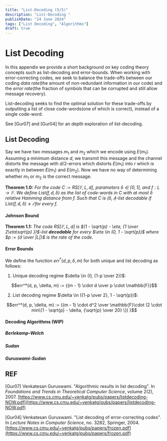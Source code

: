 ```yaml
---
title: "List-Decoding (5/5)"
description: "List-Decoding "
publishDate: "24 June 2024"
tags: ["List Decoding", "Algorithms"]
draft: true
---
```


# List Decoding

In this appendix we provide a short background on key coding theory concepts such as list-decoding and error-bounds.  When working with error-correcting codes, we seek to balance the trade-offs between our coding *data rate*(the amount of non-redundant information in our code) and the *error rate*(the fraction of symbols that can be corrupted and still allow message recovery).  

List-decoding seeks to find the optimal solution for these trade-offs by outputting a list of close code-words(one of which is correct), instead of a single code-word.  

See [Gur07] and [Gur04] for an depth exploration of list-decoding. 

## List Decoding

Say we have two messages $m_1$ and $m_2$ which we encode using $E(m_1)$.  Assuming a minimum distance $d$,  we transmit this message and the channel distorts the message with $d/2$-errors which distorts $E(m_1)$ into $r$ which is exactly in between $E(m_1)$ and $E(m_2)$.  Now we have no way of determining whether $m_1$ or $m_2$ is the correct message. 

**Theorem 1.0:** *For the code $C := RS[\mathbb{F}, L, d]$, parameters $\delta \in [0,1]$, and $f:L \rightarrow \mathbb{F}$.  We define $List(f, d, \delta)$ as the list of code-words in $C$ with at most $\delta$ relative Hamming distance from $f$.  Such that $C$ is $(\delta, \mathcal{l})$-list decodable if $List(f, d, \delta) \le \mathcal{l}$ for every $f$.*

#### Johnson Bound

**Theorem 1.1:** *The code $RS[\mathbb{F}, L, d]$ is $(1 - \sqrt{p} - \eta, {1 \over 2\eta\sqrt{p} })$-list **decodable** for every $\eta \in (0, 1 - \sqrt{p})$ where $p := {d \over |L|}$ is the rate of the code.* 

#### Error Bounds

We define the function $err^*(d, p, \delta, m)$ for both unique and list decoding as follows:

1) Unique decoding regime $\delta \in (0, {1-p \over 2})$:

$$err^*(d, p, \delta, m) := {(m - 1) \cdot d \over p \cdot \mathbb{F}}$$

2) List decoding regime $\delta \in ({1-p \over 2}, 1 - \sqrt{p})$:

$$err^*(d, p, \delta, m) := {(m - 1) \cdot d^2 \over \mathbb{F}\cdot (2 \cdot min\{1 - \sqrt{p} - \delta, {\sqrt{p} \over 20} \}) }$$

#### Decoding Algorithms (WIP)

##### Berlekamp-Welch 

##### Sudan

##### Guruswami-Sudan

## REF

[Gur07] Venkatesan Guruswami. "Algorithmic results in list decoding". In *Foundations and Trends in Theoretical Computer Science*, volume 2(2), 2007. [https://www.cs.cmu.edu/~venkatg/pubs/papers/listdecoding-NOW.pdf](https://www.cs.cmu.edu/~venkatg/pubs/papers/listdecoding-NOW.pdf)

[Gur04] Venkatesan Guruswami. "List decoding of error-correcting codes". In *Lecture Notes in Computer Science*, no. 3282, Springer, 2004. [https://www.cs.cmu.edu/~venkatg/pubs/papers/frozen.pdf](https://www.cs.cmu.edu/~venkatg/pubs/papers/frozen.pdf)
